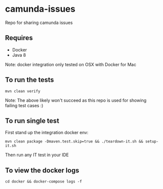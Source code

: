 # camunda-issues
Repo for sharing camunda issues

## Requires
- Docker
- Java 8

Note: docker integration only tested on OSX with Docker for Mac

## To run the tests
```
mvn clean verify
```

Note: The above likely won't succeed as this repo is used for showing failing test cases :)

## To run single test
First stand up the integration docker env:
```
mvn clean package -Dmaven.test.skip=true && ./teardown-it.sh && setup-it.sh
```
Then run any IT test in your IDE

## To view the docker logs
```
cd docker && docker-compose logs -f
```
